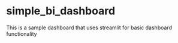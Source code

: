 # simple_bi_dashboard
This is a sample dashboard that uses streamlit for basic dashboard functionality
